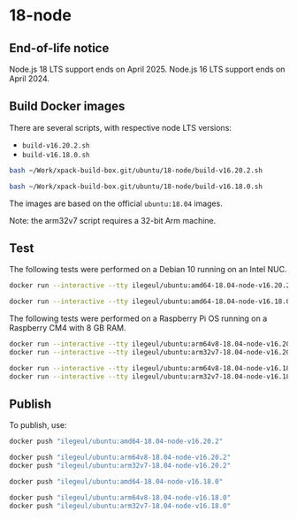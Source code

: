 
# 18-node

## End-of-life notice

Node.js 18 LTS support ends on April 2025.
Node.js 16 LTS support ends on April 2024.

## Build Docker images

There are several scripts, with respective node LTS versions:

- `build-v16.20.2.sh`
- `build-v16.18.0.sh`

```sh
bash ~/Work/xpack-build-box.git/ubuntu/18-node/build-v16.20.2.sh
```

```sh
bash ~/Work/xpack-build-box.git/ubuntu/18-node/build-v16.18.0.sh
```

The images are based on the official `ubuntu:18.04` images.

Note: the arm32v7 script requires a 32-bit Arm machine.

## Test

The following tests were performed on a Debian 10
running on an Intel NUC.

```sh
docker run --interactive --tty ilegeul/ubuntu:amd64-18.04-node-v16.20.2
```

```sh
docker run --interactive --tty ilegeul/ubuntu:amd64-18.04-node-v16.18.0
```

The following tests were performed on a Raspberry Pi OS
running on a Raspberry CM4 with 8 GB RAM.

```sh
docker run --interactive --tty ilegeul/ubuntu:arm64v8-18.04-node-v16.20.2
docker run --interactive --tty ilegeul/ubuntu:arm32v7-18.04-node-v16.20.2
```

```sh
docker run --interactive --tty ilegeul/ubuntu:arm64v8-18.04-node-v16.18.0
docker run --interactive --tty ilegeul/ubuntu:arm32v7-18.04-node-v16.18.0
```

## Publish

To publish, use:

```sh
docker push "ilegeul/ubuntu:amd64-18.04-node-v16.20.2"

docker push "ilegeul/ubuntu:arm64v8-18.04-node-v16.20.2"
docker push "ilegeul/ubuntu:arm32v7-18.04-node-v16.20.2"
```

```sh
docker push "ilegeul/ubuntu:amd64-18.04-node-v16.18.0"

docker push "ilegeul/ubuntu:arm64v8-18.04-node-v16.18.0"
docker push "ilegeul/ubuntu:arm32v7-18.04-node-v16.18.0"
```
